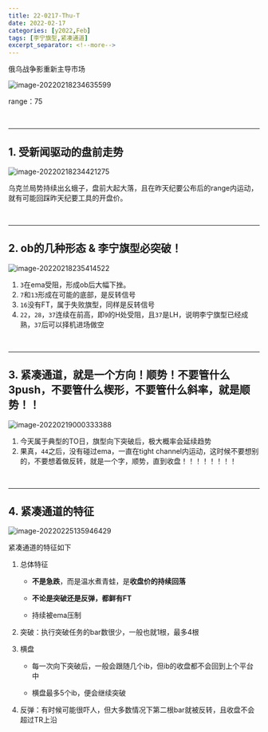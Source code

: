 ```yaml
---
title: 22-0217-Thu-T
date: 2022-02-17
categories: [y2022,Feb]
tags: [李宁旗型,紧凑通道]
excerpt_separator: <!--more-->
---
```


俄乌战争影重新主导市场

![image-20220218234635599](https://cdn.jsdelivr.net/gh/shawnyeung/shawnyeung.github.io@master/assets/img/uPic/2022-02-18-23-46.png)

 <!--more-->

range：75

<br/>

---

## 1. 受新闻驱动的盘前走势

![image-20220218234421275](https://cdn.jsdelivr.net/gh/shawnyeung/shawnyeung.github.io@master/assets/img/uPic/2022-02-18-23-44.png)

乌克兰局势持续出幺蛾子，盘前大起大落，且在昨天纪要公布后的range内运动，就有可能回踩昨天纪要工具的开盘价。

<br/>

---

## 2. ob的几种形态  &  李宁旗型必突破！

![image-20220218235414522](https://cdn.jsdelivr.net/gh/shawnyeung/shawnyeung.github.io@master/assets/img/uPic/2022-02-19-00-14.png)

1. `3`在ema受阻，形成ob后大幅下挫。
1. `7`和`13`形成在可能的底部，是反转信号
1. `16`没有FT，属于失败旗型，同样是反转信号
2. `22`，`28`，`37`连续在前高，即`9`的H处受阻，且`37`是LH，说明李宁旗型已经成熟，`37`后可以择机进场做空

<br/>

---

## 3. 紧凑通道，就是一个方向！顺势！不要管什么3push，不要管什么楔形，不要管什么斜率，就是顺势！！

 ![image-20220219000333388](https://cdn.jsdelivr.net/gh/shawnyeung/shawnyeung.github.io@master/assets/img/uPic/2022-02-19-00-03.png)

1. 今天属于典型的TO日，旗型向下突破后，极大概率会延续趋势
2. 果真，`44`之后，没有碰过ema，一直在tight channel内运动，这时候不要想别的，不要想着做反转，就是一个字，顺势，直到收盘！！！！！！！！

<br/>

---

## 4. 紧凑通道的特征

![image-20220225135946429](https://cdn.jsdelivr.net/gh/shawnyeung/shawnyeung.github.io@master/assets/img/uPic/2022-02-25-13-59.png)

紧凑通道的特征如下

1. 总体特征

   - **不是急跌**，而是温水煮青蛙，是**收盘价的持续回落**

   - **不论是突破还是反弹，都鲜有FT**

   - 持续被ema压制

2. 突破：执行突破任务的bar数很少，一般也就1根，最多4根

3. 横盘

   - 每一次向下突破后，一般会跟随几个ib，但ib的收盘都不会回到上个平台中

   - 横盘最多5个ib，便会继续突破

4. 反弹：有时候可能很吓人，但大多数情况下第二根bar就被反转，且收盘不会超过TR上沿
